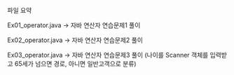 파일 요약 

Ex01_operator.java -> 자바 연산자 연습문제1 풀이 

Ex02_operator.java -> 자바 연산자 연습문제2 풀이 

Ex03_operator.java -> 자바 연산자 연습문제3 풀이 (나이를 Scanner 객체를 입력받고 65세가 넘으면 경로, 아니면 일반고객으로 분류) 

